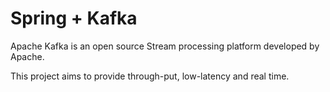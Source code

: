# Spring + Kafka

Apache Kafka is an open source Stream processing platform developed by Apache.

This project aims to provide through-put, low-latency and real time.
